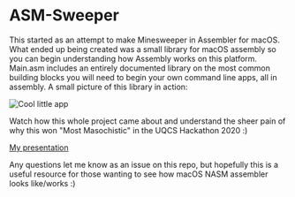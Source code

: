 # ASM-Sweeper

This started as an attempt to make Minesweeper in Assembler for macOS. What ended up being created was a small library for macOS assembly so you can begin understanding how Assembly works on this platform. Main.asm includes an entirely documented library on the most common building blocks you will need to begin your own command line apps, all in assembly. A small picture of this library in action:

![Cool little app](https://i.ibb.co/7kQBmtv/Screen-Shot-2020-10-18-at-2-51-13-pm.png)

Watch how this whole project came about and understand the sheer pain of why this won "Most Masochistic" in the UQCS Hackathon 2020 :)

[My presentation](https://youtu.be/g_abZ3xN0z0?t=9335)

Any questions let me know as an issue on this repo, but hopefully this is a useful resource for those wanting to see how macOS NASM assembler looks like/works :)
